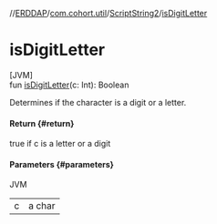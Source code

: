 //[ERDDAP](../../../index.md)/[com.cohort.util](../index.md)/[ScriptString2](index.md)/[isDigitLetter](is-digit-letter.md)

# isDigitLetter

[JVM]\
fun [isDigitLetter](is-digit-letter.md)(c: Int): Boolean

Determines if the character is a digit or a letter.

#### Return {#return}

true if c is a letter or a digit

#### Parameters {#parameters}

JVM

| | |
|---|---|
| c | a char |